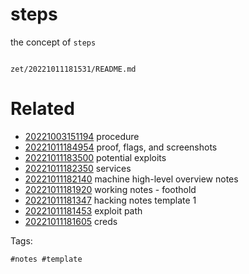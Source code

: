 # steps

the concept of `steps`

```
```

` zet/20221011181531/README.md `

# Related

- [20221003151194](/zet/20221003151194/README.md) procedure
- [20221011184954](/zet/20221011184954/README.md) proof, flags, and screenshots
- [20221011183500](/zet/20221011183500/README.md) potential exploits
- [20221011182350](/zet/20221011182350/README.md) services
- [20221011182140](/zet/20221011182140/README.md) machine high-level overview notes
- [20221011181920](/zet/20221011181920/README.md) working notes - foothold
- [20221011181347](/zet/20221011181347/README.md) hacking notes template 1
- [20221011181453](/zet/20221011181453/README.md) exploit path
- [20221011181605](/zet/20221011181605/README.md) creds

Tags:

    #notes #template
